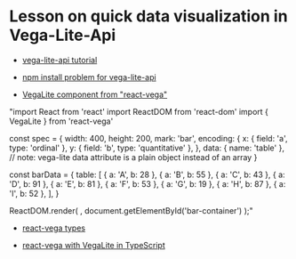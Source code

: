 # Lesson on quick data visualization in Vega-Lite-Api

- [vega-lite-api tutorial]("https://www.youtube.com/watch?v=RKJPMfKsAsQ")

- [npm install problem for vega-lite-api]("https://vizhub.com/forum/t/attempted-import-error-vl-is-not-exported-from-vega-lite-api/107/3")

- [VegaLite component from "react-vega"]("https://github.com/vega/react-vega/tree/master/packages/react-vega")

"import React from 'react'
import ReactDOM from 'react-dom'
import { VegaLite } from 'react-vega'

const spec = {
width: 400,
height: 200,
mark: 'bar',
encoding: {
x: { field: 'a', type: 'ordinal' },
y: { field: 'b', type: 'quantitative' },
},
data: { name: 'table' }, // note: vega-lite data attribute is a plain object instead of an array
}

const barData = {
table: [
{ a: 'A', b: 28 },
{ a: 'B', b: 55 },
{ a: 'C', b: 43 },
{ a: 'D', b: 91 },
{ a: 'E', b: 81 },
{ a: 'F', b: 53 },
{ a: 'G', b: 19 },
{ a: 'H', b: 87 },
{ a: 'I', b: 52 },
],
}

ReactDOM.render(
<VegaLite spec={spec} data={barData} />,
document.getElementById('bar-container')
);"

- [react-vega types]("https://www.npmjs.com/package/@types/react-vega")

- [react-vega with VegaLite in TypeScript ]("https://github.com/vega/react-vega/blob/master/packages/react-vega-demo/stories/ReactVegaLiteDemo.tsx")
